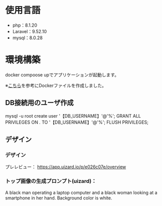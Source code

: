 # 使用言語

- php：8.1.20
- Laravel：9.52.10
- mysql：8.0.28

# 環境構築
docker compoose upでアプリケーションが起動します。

※[こちら](https://qiita.com/hitotch/items/aa319c49d625c2a9b65e)を参考にDockerファイルを作成しました。

## DB接続用のユーザ作成
mysql -u root
create user '【DB_USERNAME】'@'%';
GRANT ALL PRIVILEGES ON *.* TO '【DB_USERNAME】'@'%';
FLUSH PRIVILEGES;


## デザイン

### デザイン
プレレビュー：
https://app.uizard.io/p/e026c07e/overview

### トップ画像の生成プロンプト(uizard)：
A black man operating a laptop computer and a black woman looking at a smartphone in her hand. Background color is white.
